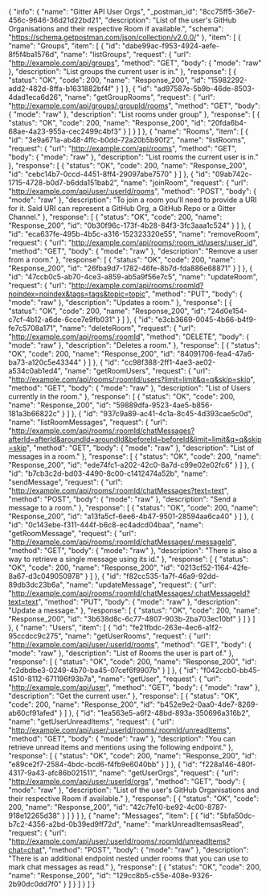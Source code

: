 {
  "info": {
    "name": "Gitter API User Orgs",
    "_postman_id": "8cc75ff5-36e7-456c-9646-36d21d22bd21",
    "description": "List of the user's GitHub Organisations and their respective Room if available.",
    "schema": "https://schema.getpostman.com/json/collection/v2.0.0/"
  },
  "item": [
    {
      "name": "Groups",
      "item": [
        {
          "id": "dabe99ac-f953-4924-aefe-8f5f4ba1576d",
          "name": "listGroups",
          "request": {
            "url": "http://example.com/api/groups",
            "method": "GET",
            "body": {
              "mode": "raw"
            },
            "description": "List groups the current user is in."
          },
          "response": [
            {
              "status": "OK",
              "code": 200,
              "name": "Response_200",
              "id": "15982292-add2-482d-8ffa-b1631882bf4f"
            }
          ]
        },
        {
          "id": "ad97587e-5b9b-46de-8503-4dad1eca6d26",
          "name": "getGroupRooms",
          "request": {
            "url": "http://example.com/api/groups/:groupId/rooms",
            "method": "GET",
            "body": {
              "mode": "raw"
            },
            "description": "List rooms under group"
          },
          "response": [
            {
              "status": "OK",
              "code": 200,
              "name": "Response_200",
              "id": "20fda6b4-68ae-4a23-955a-cec2499c4bf3"
            }
          ]
        }
      ]
    },
    {
      "name": "Rooms",
      "item": [
        {
          "id": "3e9a671a-ab48-4ffc-b0dd-72a20b5b90f2",
          "name": "listRooms",
          "request": {
            "url": "http://example.com/api/rooms",
            "method": "GET",
            "body": {
              "mode": "raw"
            },
            "description": "List rooms the current user is in."
          },
          "response": [
            {
              "status": "OK",
              "code": 200,
              "name": "Response_200",
              "id": "cebc14b7-0ccd-4451-8ff4-29097abe7570"
            }
          ]
        },
        {
          "id": "09ab742c-1715-4728-b0d7-b6dda151bab2",
          "name": "joinRoom",
          "request": {
            "url": "http://example.com/api/user/:userId/rooms",
            "method": "POST",
            "body": {
              "mode": "raw"
            },
            "description": "To join a room you'll need to provide a URI for it. Said URI can represent a GitHub Org, a GitHub Repo or a Gitter Channel."
          },
          "response": [
            {
              "status": "OK",
              "code": 200,
              "name": "Response_200",
              "id": "0b30f96c-173f-4b28-84f3-3fc3aaa1c524"
            }
          ]
        },
        {
          "id": "eca637fe-495b-4b5c-a316-152323320e55",
          "name": "removeRoom",
          "request": {
            "url": "http://example.com/api/rooms/:room_id/users/:user_id",
            "method": "GET",
            "body": {
              "mode": "raw"
            },
            "description": "Remove a user from a room."
          },
          "response": [
            {
              "status": "OK",
              "code": 200,
              "name": "Response_200",
              "id": "26fba9d7-1782-46fe-8b7d-fda886e68871"
            }
          ]
        },
        {
          "id": "47ccb0c5-ab70-4ce3-a859-ab5a9f56e7c5",
          "name": "updateRoom",
          "request": {
            "url": "http://example.com/api/rooms/:roomId?noindex=noindex&tags=tags&topic=topic",
            "method": "PUT",
            "body": {
              "mode": "raw"
            },
            "description": "Updates a room."
          },
          "response": [
            {
              "status": "OK",
              "code": 200,
              "name": "Response_200",
              "id": "24d0e154-c7cf-4b12-a6de-6cce7e9fb031"
            }
          ]
        },
        {
          "id": "e3cb3669-0045-4b66-b4f9-fe7c5708a171",
          "name": "deleteRoom",
          "request": {
            "url": "http://example.com/api/rooms/:roomId",
            "method": "DELETE",
            "body": {
              "mode": "raw"
            },
            "description": "Deletes a room."
          },
          "response": [
            {
              "status": "OK",
              "code": 200,
              "name": "Response_200",
              "id": "84091706-fea4-47a6-ba73-a120c5e43344"
            }
          ]
        },
        {
          "id": "cc98f388-2ff1-4ae3-ae02-a534c0ab1ed4",
          "name": "getRoomUsers",
          "request": {
            "url": "http://example.com/api/rooms/:roomId/users?limit=limit&q=q&skip=skip",
            "method": "GET",
            "body": {
              "mode": "raw"
            },
            "description": "List of Users currently in the room."
          },
          "response": [
            {
              "status": "OK",
              "code": 200,
              "name": "Response_200",
              "id": "59889dfa-9523-4ae5-b856-181a3b66822c"
            }
          ]
        },
        {
          "id": "937c9a89-ac41-4c1a-8c45-4d393cae5c0d",
          "name": "listRoomMessages",
          "request": {
            "url": "http://example.com/api/rooms/:roomId/chatMessages?afterId=afterId&aroundId=aroundId&beforeId=beforeId&limit=limit&q=q&skip=skip",
            "method": "GET",
            "body": {
              "mode": "raw"
            },
            "description": "List of messages in a room."
          },
          "response": [
            {
              "status": "OK",
              "code": 200,
              "name": "Response_200",
              "id": "ede74fc1-a202-42c0-8a7d-c99e02e02fc6"
            }
          ]
        },
        {
          "id": "b7cb3c2d-bd03-4490-8c00-c1412474a52b",
          "name": "sendMessage",
          "request": {
            "url": "http://example.com/api/rooms/:roomId/chatMessages?text=text",
            "method": "POST",
            "body": {
              "mode": "raw"
            },
            "description": "Send a message to a room."
          },
          "response": [
            {
              "status": "OK",
              "code": 200,
              "name": "Response_200",
              "id": "a13fa5cf-6ee6-4b47-9501-28594aa6ca40"
            }
          ]
        },
        {
          "id": "0c143ebe-f311-444f-b6c8-ec4adcd04baa",
          "name": "getRoomMessage",
          "request": {
            "url": "http://example.com/api/rooms/:roomId/chatMessages/:messageId",
            "method": "GET",
            "body": {
              "mode": "raw"
            },
            "description": "There is also a way to retrieve a single message using its id."
          },
          "response": [
            {
              "status": "OK",
              "code": 200,
              "name": "Response_200",
              "id": "0213cf52-1164-42fe-8a67-d3c049050978"
            }
          ]
        },
        {
          "id": "f82cc535-1a7f-46a9-92dd-89db3dc23b6a",
          "name": "updateMessage",
          "request": {
            "url": "http://example.com/api/rooms/:roomId/chatMessages/:chatMessageId?text=text",
            "method": "PUT",
            "body": {
              "mode": "raw"
            },
            "description": "Update a message."
          },
          "response": [
            {
              "status": "OK",
              "code": 200,
              "name": "Response_200",
              "id": "3b638d8c-6c77-4807-903b-2ba703ec10bf"
            }
          ]
        }
      ]
    },
    {
      "name": "Users",
      "item": [
        {
          "id": "fe21fbdc-263e-4ec6-a1f2-95ccdcc9c275",
          "name": "getUserRooms",
          "request": {
            "url": "http://example.com/api/user/:userId/rooms",
            "method": "GET",
            "body": {
              "mode": "raw"
            },
            "description": "List of Rooms the user is part of."
          },
          "response": [
            {
              "status": "OK",
              "code": 200,
              "name": "Response_200",
              "id": "c2dbdbe3-0249-4b70-ba45-07cef6f9907b"
            }
          ]
        },
        {
          "id": "f042ccb0-bb45-4510-8112-671196f93b7a",
          "name": "getUser",
          "request": {
            "url": "http://example.com/api/user",
            "method": "GET",
            "body": {
              "mode": "raw"
            },
            "description": "Get the current user."
          },
          "response": [
            {
              "status": "OK",
              "code": 200,
              "name": "Response_200",
              "id": "b452e9e2-0aa0-4de7-8269-ab60cf91afed"
            }
          ]
        },
        {
          "id": "1ea563e5-a6f2-48bd-893a-350696a316b2",
          "name": "getUserUnreadItems",
          "request": {
            "url": "http://example.com/api/user/:userId/rooms/:roomId/unreadItems",
            "method": "GET",
            "body": {
              "mode": "raw"
            },
            "description": "You can retrieve unread items and mentions using the following endpoint."
          },
          "response": [
            {
              "status": "OK",
              "code": 200,
              "name": "Response_200",
              "id": "e89ce2f7-2584-4bdc-bcd6-f4fb9e6040bb"
            }
          ]
        },
        {
          "id": "f228a146-480f-4317-9a43-afc86b021511",
          "name": "getUserOrgs",
          "request": {
            "url": "http://example.com/api/user/:userId/orgs",
            "method": "GET",
            "body": {
              "mode": "raw"
            },
            "description": "List of the user's GitHub Organisations and their respective Room if available."
          },
          "response": [
            {
              "status": "OK",
              "code": 200,
              "name": "Response_200",
              "id": "42c7fe10-be92-4c00-8787-918e12265d38"
            }
          ]
        }
      ]
    },
    {
      "name": "Messages",
      "item": [
        {
          "id": "5bfa50dc-b7c2-4356-a2bd-0b39ed9ff72d",
          "name": "markUnreadItemsasRead",
          "request": {
            "url": "http://example.com/api/user/:userId/rooms/:roomId/unreadItems?chat=chat",
            "method": "POST",
            "body": {
              "mode": "raw"
            },
            "description": "There is an additional endpoint nested under rooms that you can use to mark chat messages as read."
          },
          "response": [
            {
              "status": "OK",
              "code": 200,
              "name": "Response_200",
              "id": "129cc8b5-c55e-408e-9326-2b90dc0dd7f0"
            }
          ]
        }
      ]
    }
  ]
}